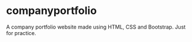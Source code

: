 # companyportfolio
A company portfolio website made  using HTML, CSS and Bootstrap. Just for practice.
